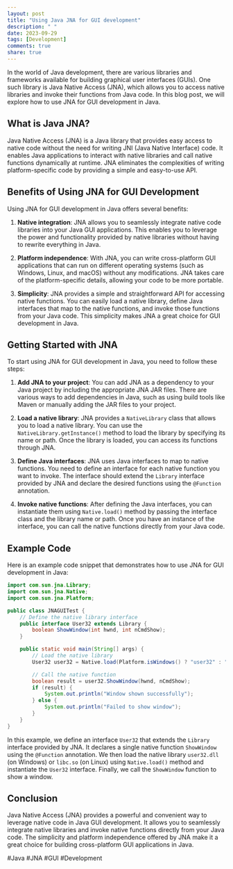 ```yaml
---
layout: post
title: "Using Java JNA for GUI development"
description: " "
date: 2023-09-29
tags: [Development]
comments: true
share: true
---
```


In the world of Java development, there are various libraries and frameworks available for building graphical user interfaces (GUIs). One such library is Java Native Access (JNA), which allows you to access native libraries and invoke their functions from Java code. In this blog post, we will explore how to use JNA for GUI development in Java.

## What is Java JNA?

Java Native Access (JNA) is a Java library that provides easy access to native code without the need for writing JNI (Java Native Interface) code. It enables Java applications to interact with native libraries and call native functions dynamically at runtime. JNA eliminates the complexities of writing platform-specific code by providing a simple and easy-to-use API.

## Benefits of Using JNA for GUI Development

Using JNA for GUI development in Java offers several benefits:

1. **Native integration**: JNA allows you to seamlessly integrate native code libraries into your Java GUI applications. This enables you to leverage the power and functionality provided by native libraries without having to rewrite everything in Java.

2. **Platform independence**: With JNA, you can write cross-platform GUI applications that can run on different operating systems (such as Windows, Linux, and macOS) without any modifications. JNA takes care of the platform-specific details, allowing your code to be more portable.

3. **Simplicity**: JNA provides a simple and straightforward API for accessing native functions. You can easily load a native library, define Java interfaces that map to the native functions, and invoke those functions from your Java code. This simplicity makes JNA a great choice for GUI development in Java.

## Getting Started with JNA

To start using JNA for GUI development in Java, you need to follow these steps:

1. **Add JNA to your project**: You can add JNA as a dependency to your Java project by including the appropriate JNA JAR files. There are various ways to add dependencies in Java, such as using build tools like Maven or manually adding the JAR files to your project.

2. **Load a native library**: JNA provides a `NativeLibrary` class that allows you to load a native library. You can use the `NativeLibrary.getInstance()` method to load the library by specifying its name or path. Once the library is loaded, you can access its functions through JNA.

3. **Define Java interfaces**: JNA uses Java interfaces to map to native functions. You need to define an interface for each native function you want to invoke. The interface should extend the `Library` interface provided by JNA and declare the desired functions using the `@Function` annotation.

4. **Invoke native functions**: After defining the Java interfaces, you can instantiate them using `Native.load()` method by passing the interface class and the library name or path. Once you have an instance of the interface, you can call the native functions directly from your Java code.

## Example Code

Here is an example code snippet that demonstrates how to use JNA for GUI development in Java:

```java
import com.sun.jna.Library;
import com.sun.jna.Native;
import com.sun.jna.Platform;

public class JNAGUITest {
    // Define the native library interface
    public interface User32 extends Library {
        boolean ShowWindow(int hwnd, int nCmdShow);
    }

    public static void main(String[] args) {
        // Load the native library
        User32 user32 = Native.load(Platform.isWindows() ? "user32" : "c", User32.class);

        // Call the native function
        boolean result = user32.ShowWindow(hwnd, nCmdShow);
        if (result) {
            System.out.println("Window shown successfully");
        } else {
            System.out.println("Failed to show window");
        }
    }
}
```

In this example, we define an interface `User32` that extends the `Library` interface provided by JNA. It declares a single native function `ShowWindow` using the `@Function` annotation. We then load the native library `user32.dll` (on Windows) or `libc.so` (on Linux) using `Native.load()` method and instantiate the `User32` interface. Finally, we call the `ShowWindow` function to show a window.

## Conclusion

Java Native Access (JNA) provides a powerful and convenient way to leverage native code in Java GUI development. It allows you to seamlessly integrate native libraries and invoke native functions directly from your Java code. The simplicity and platform independence offered by JNA make it a great choice for building cross-platform GUI applications in Java.

#Java #JNA #GUI #Development